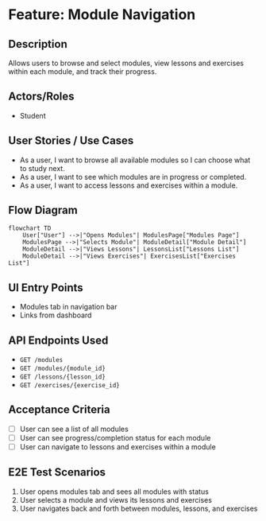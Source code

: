 # Feature: Module Navigation

## Description
Allows users to browse and select modules, view lessons and exercises within each module, and track their progress.

## Actors/Roles
- Student

## User Stories / Use Cases
- As a user, I want to browse all available modules so I can choose what to study next.
- As a user, I want to see which modules are in progress or completed.
- As a user, I want to access lessons and exercises within a module.

## Flow Diagram
```mermaid
flowchart TD
    User["User"] -->|"Opens Modules"| ModulesPage["Modules Page"]
    ModulesPage -->|"Selects Module"| ModuleDetail["Module Detail"]
    ModuleDetail -->|"Views Lessons"| LessonsList["Lessons List"]
    ModuleDetail -->|"Views Exercises"| ExercisesList["Exercises List"]
```

## UI Entry Points
- Modules tab in navigation bar
- Links from dashboard

## API Endpoints Used
- `GET /modules`
- `GET /modules/{module_id}`
- `GET /lessons/{lesson_id}`
- `GET /exercises/{exercise_id}`

## Acceptance Criteria
- [ ] User can see a list of all modules
- [ ] User can see progress/completion status for each module
- [ ] User can navigate to lessons and exercises within a module

## E2E Test Scenarios
1. User opens modules tab and sees all modules with status
2. User selects a module and views its lessons and exercises
3. User navigates back and forth between modules, lessons, and exercises 
